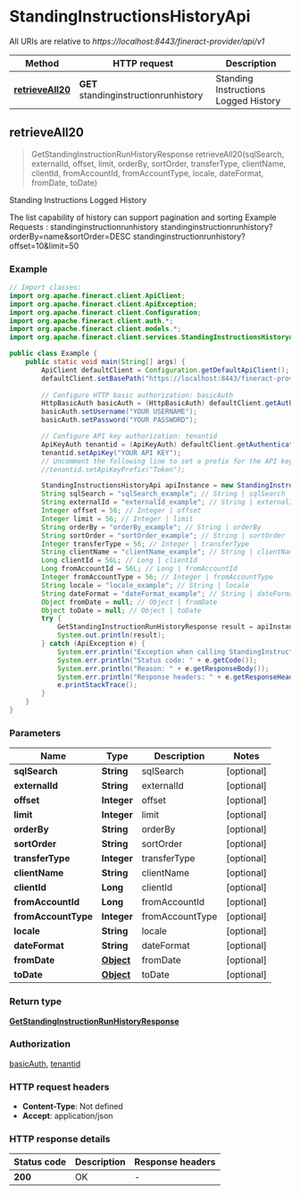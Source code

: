 # StandingInstructionsHistoryApi

All URIs are relative to *https://localhost:8443/fineract-provider/api/v1*

Method | HTTP request | Description
------------- | ------------- | -------------
[**retrieveAll20**](StandingInstructionsHistoryApi.md#retrieveAll20) | **GET** standinginstructionrunhistory | Standing Instructions Logged History



## retrieveAll20

> GetStandingInstructionRunHistoryResponse retrieveAll20(sqlSearch, externalId, offset, limit, orderBy, sortOrder, transferType, clientName, clientId, fromAccountId, fromAccountType, locale, dateFormat, fromDate, toDate)

Standing Instructions Logged History

The list capability of history can support pagination and sorting   Example Requests :  standinginstructionrunhistory  standinginstructionrunhistory?orderBy&#x3D;name&amp;sortOrder&#x3D;DESC  standinginstructionrunhistory?offset&#x3D;10&amp;limit&#x3D;50

### Example

```java
// Import classes:
import org.apache.fineract.client.ApiClient;
import org.apache.fineract.client.ApiException;
import org.apache.fineract.client.Configuration;
import org.apache.fineract.client.auth.*;
import org.apache.fineract.client.models.*;
import org.apache.fineract.client.services.StandingInstructionsHistoryApi;

public class Example {
    public static void main(String[] args) {
        ApiClient defaultClient = Configuration.getDefaultApiClient();
        defaultClient.setBasePath("https://localhost:8443/fineract-provider/api/v1");
        
        // Configure HTTP basic authorization: basicAuth
        HttpBasicAuth basicAuth = (HttpBasicAuth) defaultClient.getAuthentication("basicAuth");
        basicAuth.setUsername("YOUR USERNAME");
        basicAuth.setPassword("YOUR PASSWORD");

        // Configure API key authorization: tenantid
        ApiKeyAuth tenantid = (ApiKeyAuth) defaultClient.getAuthentication("tenantid");
        tenantid.setApiKey("YOUR API KEY");
        // Uncomment the following line to set a prefix for the API key, e.g. "Token" (defaults to null)
        //tenantid.setApiKeyPrefix("Token");

        StandingInstructionsHistoryApi apiInstance = new StandingInstructionsHistoryApi(defaultClient);
        String sqlSearch = "sqlSearch_example"; // String | sqlSearch
        String externalId = "externalId_example"; // String | externalId
        Integer offset = 56; // Integer | offset
        Integer limit = 56; // Integer | limit
        String orderBy = "orderBy_example"; // String | orderBy
        String sortOrder = "sortOrder_example"; // String | sortOrder
        Integer transferType = 56; // Integer | transferType
        String clientName = "clientName_example"; // String | clientName
        Long clientId = 56L; // Long | clientId
        Long fromAccountId = 56L; // Long | fromAccountId
        Integer fromAccountType = 56; // Integer | fromAccountType
        String locale = "locale_example"; // String | locale
        String dateFormat = "dateFormat_example"; // String | dateFormat
        Object fromDate = null; // Object | fromDate
        Object toDate = null; // Object | toDate
        try {
            GetStandingInstructionRunHistoryResponse result = apiInstance.retrieveAll20(sqlSearch, externalId, offset, limit, orderBy, sortOrder, transferType, clientName, clientId, fromAccountId, fromAccountType, locale, dateFormat, fromDate, toDate);
            System.out.println(result);
        } catch (ApiException e) {
            System.err.println("Exception when calling StandingInstructionsHistoryApi#retrieveAll20");
            System.err.println("Status code: " + e.getCode());
            System.err.println("Reason: " + e.getResponseBody());
            System.err.println("Response headers: " + e.getResponseHeaders());
            e.printStackTrace();
        }
    }
}
```

### Parameters


Name | Type | Description  | Notes
------------- | ------------- | ------------- | -------------
 **sqlSearch** | **String**| sqlSearch | [optional]
 **externalId** | **String**| externalId | [optional]
 **offset** | **Integer**| offset | [optional]
 **limit** | **Integer**| limit | [optional]
 **orderBy** | **String**| orderBy | [optional]
 **sortOrder** | **String**| sortOrder | [optional]
 **transferType** | **Integer**| transferType | [optional]
 **clientName** | **String**| clientName | [optional]
 **clientId** | **Long**| clientId | [optional]
 **fromAccountId** | **Long**| fromAccountId | [optional]
 **fromAccountType** | **Integer**| fromAccountType | [optional]
 **locale** | **String**| locale | [optional]
 **dateFormat** | **String**| dateFormat | [optional]
 **fromDate** | [**Object**](.md)| fromDate | [optional]
 **toDate** | [**Object**](.md)| toDate | [optional]

### Return type

[**GetStandingInstructionRunHistoryResponse**](GetStandingInstructionRunHistoryResponse.md)

### Authorization

[basicAuth](../README.md#basicAuth), [tenantid](../README.md#tenantid)

### HTTP request headers

- **Content-Type**: Not defined
- **Accept**: application/json

### HTTP response details
| Status code | Description | Response headers |
|-------------|-------------|------------------|
| **200** | OK |  -  |

